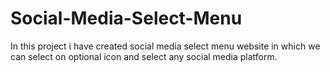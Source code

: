 # Social-Media-Select-Menu
In this project i have created social media select menu website in which we can select on optional icon and select any social media platform.
